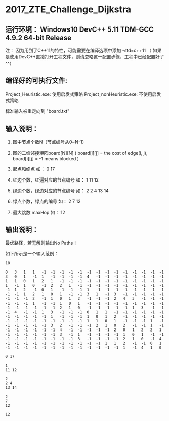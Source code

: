 # 2017_ZTE_Challenge_Dijkstra


## 运行环境： Windows10  DevC++ 5.11 TDM-GCC 4.9.2 64-bit Release

注： 因为用到了C++11的特性，可能需要在编译选项中添加 -std=c++11
（ 如果是使用DevC++直接打开工程文件，则请忽略这一配置步骤，工程中已经配置好了^^）


## 编译好的可执行文件: 
Project_Heuristic.exe:        使用启发式策略
Project_nonHeuristic.exe:   不使用启发式策略



标准输入被重定向到 "board.txt"

## 输入说明：

1. 图中节点个数N（节点编号从0~N-1）

2. 图的二维邻接矩阵board[N][N] ( board[i][j] = the cost of edge(i, j), board[i][j] = -1 means blocked )

3. 起点和终点  如：  0 17

4. 红边个数，红遍对应的节点编号   如： 1  11 12

5. 绿边个数，绿边对应的节点编号	  如： 2  2 4 13 14

6. 绿点个数，绿点的编号           如： 2  7 12

7. 最大跳数 maxHop 		  如： 12


## 输出说明：
  最优路径，若无解则输出No Paths！


如下所示是一个输入范例：
```
18

0	3	1	1	-1	-1	-1	-1	-1	-1	-1	-1	-1	-1	-1	-1	-1	-1
3	0	1	-1	1	-1	-1	-1	-1	4	-1	-1	-1	-1	-1	-1	-1	-1
1	1	0	1	2	1	-1	-1	-1	-1	-1	-1	-1	-1	-1	-1	-1	-1
1	-1	1	0	-1	2	2	1	-1	-1	-1	-1	-1	-1	-1	-1	-1	-1
-1	1	2	-1	0	1	-1	-1	-1	1	-1	-1	-1	-1	-1	-1	-1	-1
-1	-1	1	2	1	0	1	-1	-1	3	1	-1	3	-1	-1	-1	-1	-1
-1	-1	-1	2	-1	1	0	1	2	-1	-1	-1	2	4	3	-1	-1	-1
-1	-1	-1	1	-1	-1	1	0	1	-1	-1	-1	-1	-1	-1	-1	-1	-1
-1	-1	-1	-1	-1	-1	2	1	0	-1	-1	-1	-1	-1	1	3	-1	-1
-1	4	-1	-1	1	3	-1	-1	-1	0	1	1	-1	-1	-1	-1	-1	-1
-1	-1	-1	-1	-1	1	-1	-1	-1	1	0	1	2	-1	-1	-1	-1	-1
-1	-1	-1	-1	-1	-1	-1	-1	-1	1	1	0	1	-1	-1	-1	1	-1
-1	-1	-1	-1	-1	3	2	-1	-1	-1	2	1	0	2	-1	-1	1	-1
-1	-1	-1	-1	-1	-1	4	-1	-1	-1	-1	-1	2	0	1	2	2	1
-1	-1	-1	-1	-1	-1	3	-1	1	-1	-1	-1	-1	1	0	1	-1	-1
-1	-1	-1	-1	-1	-1	-1	-1	3	-1	-1	-1	-1	2	1	0	-1	4
-1	-1	-1	-1	-1	-1	-1	-1	-1	-1	-1	1	1	2	-1	-1	0	1
-1	-1	-1	-1	-1	-1	-1	-1	-1	-1	-1	-1	-1	1	-1	4	1	0

0 17

1
11 12

2
2 4
13 14

2
7
12

12
```
